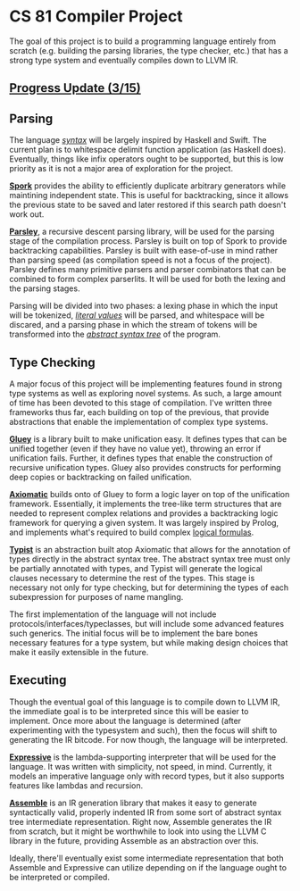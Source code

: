 # CS 81 Compiler Project
The goal of this project is to build a programming language entirely from scratch (e.g. building the parsing libraries, the type checker, etc.) that has a strong type system and eventually compiles down to LLVM IR.

## [Progress Update (3/15)](https://github.com/JadenGeller/CS-81-Project/blob/master/docs/logs/progress_update3.md)

## Parsing
The language [*syntax*](https://github.com/JadenGeller/CS-81-Project/blob/master/docs/Syntax.md) will be largely inspired by Haskell and Swift. The current plan is to whitespace delimit function application (as Haskell does). Eventually, things like infix operators ought to be supported, but this is low priority as it is not a major area of exploration for the project.

[**Spork**](https://github.com/JadenGeller/Spork) provides the ability to efficiently duplicate arbitrary generators while maintining independent state. This is useful for backtracking, since it allows the previous state to be saved and later restored if this search path doesn't work out.

[**Parsley**](https://github.com/JadenGeller/Parsley), a recursive descent parsing library, will be used for the parsing stage of the compilation process. Parsley is built on top of Spork to provide backtracking capabilities. Parsley is built with ease-of-use in mind rather than parsing speed (as compilation speed is not a focus of the project). Parsley defines many primitive parsers and parser combinators that can be combined to form complex parserlits. It will be used for both the lexing and the parsing stages.

Parsing will be divided into two phases: a lexing phase in which the input will be tokenized, [*literal values*](https://github.com/JadenGeller/CS-81-Project/blob/master/docs/Literals.md) will be parsed, and whitespace will be discared, and a parsing phase in which the stream of tokens will be transformed into the [*abstract syntax tree*](https://github.com/JadenGeller/CS-81-Project/blob/master/docs/AST.md) of the program.

## Type Checking
A major focus of this project will be implementing features found in strong type systems as well as exploring novel systems. As such, a large amount of time has been devoted to this stage of compilation. I've written three frameworks thus far, each building on top of the previous, that provide abstractions that enable the implementation of complex type systems.

[**Gluey**](https://github.com/JadenGeller/Gluey) is a library built to make unification easy. It defines types that can be unified together (even if they have no value yet), throwing an error if unification fails. Further, it defines types that enable the construction of recursive unification types. Gluey also provides constructs for performing deep copies or backtracking on failed unification.

[**Axiomatic**](https://github.com/JadenGeller/Axiomatic) builds onto of Gluey to form a logic layer on top of the unification framework. Essentially, it implements the tree-like term structures that are needed to represent complex relations and provides a backtracking logic framework for querying a given system. It was largely inspired by Prolog, and implements what's required to build complex [logical formulas](https://en.wikipedia.org/wiki/Horn_clause). 

[**Typist**](https://github.com/JadenGeller/Typist) is an abstraction built atop Axiomatic that allows for the annotation of types directly in the abstract syntax tree. The abstract syntax tree must only be partially annotated with types, and Typist will generate the logical clauses necessary to determine the rest of the types. This stage is necessary not only for type checking, but for determining the types of each subexpression for purposes of name mangling.

The first implementation of the language will not include protocols/interfaces/typeclasses, but will include some advanced features such generics. The initial focus will be to implement the bare bones necessary features for a type system, but while making design choices that make it easily extensible in the future.

## Executing
Though the eventual goal of this language is to compile down to LLVM IR, the immediate goal is to be interpreted since this will be easier to implement. Once more about the language is determined (after experimenting with the typesystem and such), then the focus will shift to generating the IR bitcode. For now though, the language will be interpreted.

[**Expressive**](https://github.com/JadenGeller/Expressive) is the lambda-supporting interpreter that will be used for the language. It was written with simplicity, not speed, in mind. Currently, it models an imperative language only with record types, but it also supports features like lambdas and recursion.

[**Assemble**](https://github.com/JadenGeller/Assemble) is an IR generation library that makes it easy to generate syntactically valid, properly indented IR from some sort of abstract syntax tree intermediate representation. Right now, Assemble generates the IR from scratch, but it might be worthwhile to look into using the LLVM C library in the future, providing Assemble as an abstraction over this.

Ideally, there'll eventually exist some intermediate representation that both Assemble and Expressive can utilize depending on if the language ought to be interpreted or compiled.
